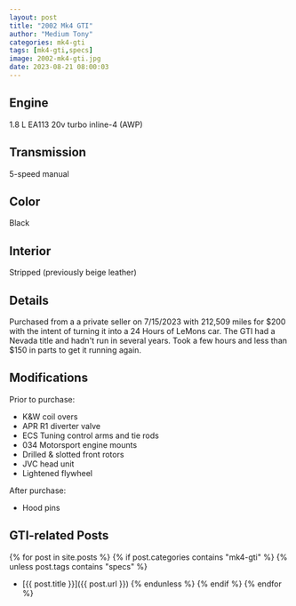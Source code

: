 ```yaml
---
layout: post
title: "2002 Mk4 GTI"
author: "Medium Tony"
categories: mk4-gti
tags: [mk4-gti,specs]
image: 2002-mk4-gti.jpg
date: 2023-08-21 08:00:03
---
```

## Engine
1.8 L EA113 20v turbo inline-4 (AWP)

## Transmission
5-speed manual

## Color
Black

## Interior
Stripped (previously beige leather)

## Details
Purchased from a a private seller on 7/15/2023 with 212,509 miles for $200 with the intent of turning it into a 24 Hours of LeMons car. The GTI had a Nevada title and hadn't run in several years. Took a few hours and less than $150 in parts to get it running again.

## Modifications
Prior to purchase:
* K&W coil overs
* APR R1 diverter valve
* ECS Tuning control arms and tie rods
* 034 Motorsport engine mounts
* Drilled & slotted front rotors
* JVC head unit
* Lightened flywheel

After purchase:
* Hood pins

## GTI-related Posts

{% for post in site.posts %}
  {% if post.categories contains "mk4-gti" %}
    {% unless post.tags contains "specs" %}
* [{{ post.title }}]({{ post.url }})
    {% endunless %}
  {% endif %}
{% endfor %}
